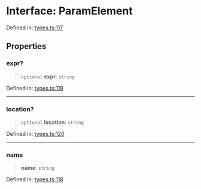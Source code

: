 # Interface: ParamElement

Defined in: [types.ts:117](https://github.com/caweinshenker/scxml-js/blob/7dd2f3af253aee1431983d9212ae959f7d7083ba/src/types.ts#L117)

## Properties

### expr?

> `optional` **expr**: `string`

Defined in: [types.ts:119](https://github.com/caweinshenker/scxml-js/blob/7dd2f3af253aee1431983d9212ae959f7d7083ba/src/types.ts#L119)

***

### location?

> `optional` **location**: `string`

Defined in: [types.ts:120](https://github.com/caweinshenker/scxml-js/blob/7dd2f3af253aee1431983d9212ae959f7d7083ba/src/types.ts#L120)

***

### name

> **name**: `string`

Defined in: [types.ts:118](https://github.com/caweinshenker/scxml-js/blob/7dd2f3af253aee1431983d9212ae959f7d7083ba/src/types.ts#L118)
